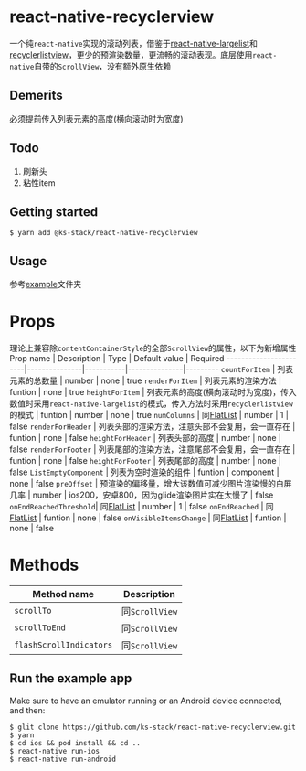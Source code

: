 
# react-native-recyclerview

一个纯`react-native`实现的滚动列表，借鉴于[react-native-largelist](https://github.com/bolan9999/react-native-largelist)和[recyclerlistview](https://github.com/Flipkart/recyclerlistview)，更少的预渲染数量，更流畅的滚动表现。底层使用`react-native`自带的`ScrollView`，没有额外原生依赖

## Demerits
必须提前传入列表元素的高度(横向滚动时为宽度)

## Todo

1. 刷新头
2. 粘性item

## Getting started

`$ yarn add @ks-stack/react-native-recyclerview`

## Usage
参考[example](https://github.com/ks-stack/react-native-recyclerview/tree/main/example)文件夹

# Props
理论上兼容除`contentContainerStyle`的全部`ScrollView`的属性，以下为新增属性
Prop name              | Description   | Type      | Default value | Required
-----------------------|---------------|-----------|---------------|---------
`countForItem`         | 列表元素的总数量 | number | none | true
`renderForItem`        | 列表元素的渲染方法 | funtion | none | true
`heightForItem`        | 列表元素的高度(横向滚动时为宽度)，传入数值时采用`react-native-largelist`的模式，传入方法时采用`recyclerlistview`的模式 | funtion \| number | none | true
`numColumns`           | 同[FlatList](https://reactnative.cn/docs/flatlist#numcolumns) | number | 1 | false
`renderForHeader`      | 列表头部的渲染方法，注意头部不会复用，会一直存在 | funtion | none | false
`heightForHeader`      | 列表头部的高度 | number | none | false
`renderForFooter`      | 列表尾部的渲染方法，注意尾部不会复用，会一直存在 | funtion | none | false
`heightForFooter`      | 列表尾部的高度 | number | none | false
`ListEmptyComponent`   | 列表为空时渲染的组件 | funtion \| component | none | false
`preOffset`            | 预渲染的偏移量，增大该数值可减少图片渲染慢的白屏几率 | number | ios200，安卓800，因为glide渲染图片实在太慢了 | false
`onEndReachedThreshold`| 同[FlatList](https://reactnative.cn/docs/flatlist#onendreachedthreshold) | number | 1 | false
`onEndReached`         | 同[FlatList](https://reactnative.cn/docs/flatlist#onendreached) | funtion | none | false
`onVisibleItemsChange` | 同[FlatList](https://reactnative.cn/docs/flatlist#onviewableitemschanged) | funtion | none | false

# Methods

Method name            | Description
-----------------------|---------------
`scrollTo`             | 同`ScrollView`
`scrollToEnd`          | 同`ScrollView`
`flashScrollIndicators`| 同`ScrollView`

## Run the example app

Make sure to have an emulator running or an Android device connected, and then:

```
$ glit clone https://github.com/ks-stack/react-native-recyclerview.git
$ yarn
$ cd ios && pod install && cd ..
$ react-native run-ios
$ react-native run-android
```
